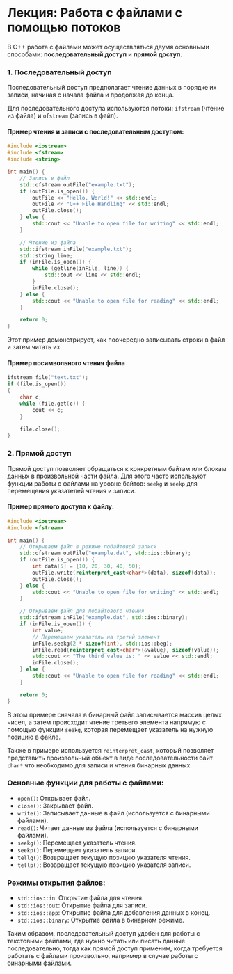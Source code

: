 # Лекция: Работа с файлами с помощью потоков

В C++ работа с файлами может осуществляться двумя основными способами: **последовательный доступ** и **прямой доступ**.

### 1. **Последовательный доступ**
Последовательный доступ предполагает чтение данных в порядке их записи, начиная с начала файла и продолжая до конца.

Для последовательного доступа используются потоки: `ifstream` (чтение из файла) и `ofstream` (запись в файл).

#### Пример чтения и записи с последовательным доступом:

```cpp
#include <iostream>
#include <fstream>
#include <string>

int main() {
    // Запись в файл
    std::ofstream outFile("example.txt");
    if (outFile.is_open()) {
        outFile << "Hello, World!" << std::endl;
        outFile << "C++ File Handling" << std::endl;
        outFile.close();
    } else {
        std::cout << "Unable to open file for writing" << std::endl;
    }

    // Чтение из файла
    std::ifstream inFile("example.txt");
    std::string line;
    if (inFile.is_open()) {
        while (getline(inFile, line)) {
            std::cout << line << std::endl;
        }
        inFile.close();
    } else {
        std::cout << "Unable to open file for reading" << std::endl;
    }

    return 0;
}
```
Этот пример демонстрирует, как поочередно записывать строки в файл и затем читать их.

#### Пример посимвольного чтения файла
```cpp
ifstream file("text.txt");
if (file.is_open())
{
	char c;
	while (file.get(c)) {
		cout << c;
	}

	file.close();
}
```

### 2. **Прямой доступ**
Прямой доступ позволяет обращаться к конкретным байтам или блокам данных в произвольной части файла. Для этого часто используют функции работы с файлами на уровне байтов: `seekg` и `seekp` для перемещения указателей чтения и записи.

#### Пример прямого доступа к файлу:

```cpp
#include <iostream>
#include <fstream>

int main() {
    // Открываем файл в режиме побайтовой записи
    std::ofstream outFile("example.dat", std::ios::binary);
    if (outFile.is_open()) {
        int data[5] = {10, 20, 30, 40, 50};
        outFile.write(reinterpret_cast<char*>(data), sizeof(data));
        outFile.close();
    } else {
        std::cout << "Unable to open file for writing" << std::endl;
    }

    // Открываем файл для побайтового чтения
    std::ifstream inFile("example.dat", std::ios::binary);
    if (inFile.is_open()) {
        int value;
        // Перемещаем указатель на третий элемент
        inFile.seekg(2 * sizeof(int), std::ios::beg);
        inFile.read(reinterpret_cast<char*>(&value), sizeof(value));
        std::cout << "The third value is: " << value << std::endl;
        inFile.close();
    } else {
        std::cout << "Unable to open file for reading" << std::endl;
    }

    return 0;
}
```
В этом примере сначала в бинарный файл записывается массив целых чисел, а затем происходит чтение третьего элемента напрямую с помощью функции `seekg`, которая перемещает указатель на нужную позицию в файле.

Также в примере используется `reinterpret_cast`, который позволяет представить произвольный объект в виде последовательности байт `char*` что необходимо для записи и чтения бинарных данных.

### Основные функции для работы с файлами:

- `open()`: Открывает файл.
- `close()`: Закрывает файл.
- `write()`: Записывает данные в файл (используется с бинарными файлами).
- `read()`: Читает данные из файла (используется с бинарными файлами).
- `seekg()`: Перемещает указатель чтения.
- `seekp()`: Перемещает указатель записи.
- `tellg()`: Возвращает текущую позицию указателя чтения.
- `tellp()`: Возвращает текущую позицию указателя записи.

### Режимы открытия файлов:

- `std::ios::in`: Открытие файла для чтения.
- `std::ios::out`: Открытие файла для записи.
- `std::ios::app`: Открытие файла для добавления данных в конец.
- `std::ios::binary`: Открытие файла в бинарном режиме.

Таким образом, последовательный доступ удобен для работы с текстовыми файлами, где нужно читать или писать данные последовательно, тогда как прямой доступ применим, когда требуется работать с файлами произвольно, например в случае работы с бинарными файлами.
